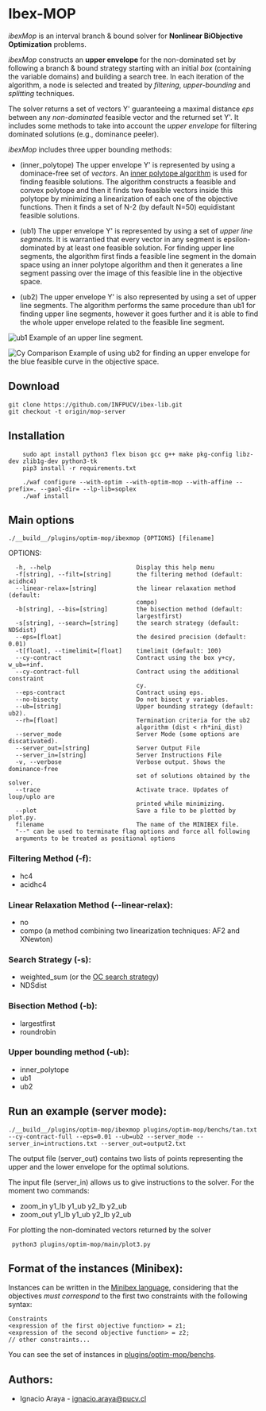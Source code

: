 # Ibex-MOP

*ibexMop* is an interval branch & bound solver for **Nonlinear BiObjective Optimization** problems.

*ibexMop* constructs an **upper envelope** for the non-dominated set
by following a branch & bound strategy starting with an initial *box* (containing the variable domains)
and building a search tree. In each iteration of the algorithm,
a node is selected and treated by *filtering*, *upper-bounding*
and *splitting* techniques.

The solver returns a set of vectors Y' guaranteeing a maximal distance *eps* between
any *non-dominated* feasible vector and the returned set Y'. It includes 
some methods to take into account the *upper envelope* 
for filtering dominated solutions (e.g., dominance peeler).

*ibexMop* includes three upper bounding methods:

  * (inner_polytope) The upper envelope Y' is represented by using a dominace-free set of *vectors*. An
  [inner polytope algorithm](http://citeseerx.ist.psu.edu/viewdoc/download?doi=10.1.1.653.5777&rep=rep1&type=pdf)
  is used for finding feasible solutions. The algorithm constructs a feasible and convex polytope and then it finds
two feasible vectors inside this polytope by minimizing a linearization of each one of the objective functions.
Then it finds a set of N-2 (by default N=50) equidistant feasible solutions.

  * (ub1) The upper envelope Y' is represented by using a set of *upper line segments*. 
  It is warrantied that every vector in any segment is epsilon-dominated 
  by at least one feasible solution. For finding upper line segments, the 
  algorithm first finds a feasible line segment in the domain space using an inner polytope algorithm 
  and then it generates a line segment passing over the image of this feasible line in the objective space. 
  
  * (ub2) The upper envelope Y' is also represented by using a set of upper line segments. 
  The algorithm performs the same procedure than ub1 for finding upper line segments, however
  it goes further and it is able to find the whole upper envelope related to the feasible line segment.

![ub1](https://i.imgur.com/H6zAwpO.png)
Example of an upper line segment.
  
![Cy Comparison](https://i.imgur.com/Wphf10d.png)
Example of using ub2 for finding an upper envelope for the blue feasible curve in the objective space.

## Download
````
git clone https://github.com/INFPUCV/ibex-lib.git
git checkout -t origin/mop-server
````

## Installation

````
    sudo apt install python3 flex bison gcc g++ make pkg-config libz-dev zlib1g-dev python3-tk
    pip3 install -r requirements.txt
    
    ./waf configure --with-optim --with-optim-mop --with-affine --prefix=. --gaol-dir= --lp-lib=soplex
    ./waf install
````      
       
## Main options
```
./__build__/plugins/optim-mop/ibexmop {OPTIONS} [filename]
```
  OPTIONS:

      -h, --help                        Display this help menu
      -f[string], --filt=[string]       the filtering method (default: acidhc4)
      --linear-relax=[string]           the linear relaxation method (default:
                                        compo)
      -b[string], --bis=[string]        the bisection method (default:
                                        largestfirst)
      -s[string], --search=[string]     the search strategy (default: NDSdist)
      --eps=[float]                     the desired precision (default: 0.01)
      -t[float], --timelimit=[float]    timelimit (default: 100)
      --cy-contract                     Contract using the box y+cy, w_ub=+inf.
      --cy-contract-full                Contract using the additional constraint
                                        cy.
      --eps-contract                    Contract using eps.
      --no-bisecty                      Do not bisect y variables.
      --ub=[string]                     Upper bounding strategy (default: ub2).
      --rh=[float]                      Termination criteria for the ub2
                                        algorithm (dist < rh*ini_dist)
      --server_mode                     Server Mode (some options are discativated).
      --server_out=[string]             Server Output File
      --server_in=[string]              Server Instructions File
      -v, --verbose                     Verbose output. Shows the dominance-free
                                        set of solutions obtained by the solver.
      --trace                           Activate trace. Updates of loup/uplo are
                                        printed while minimizing.
      --plot                            Save a file to be plotted by plot.py.
      filename                          The name of the MINIBEX file.
      "--" can be used to terminate flag options and force all following
      arguments to be treated as positional options

### Filtering Method (-f):
 + hc4
 + acidhc4
### Linear Relaxation Method (--linear-relax):
 + no
 + compo (a method combining two linearization techniques: AF2 and XNewton)
### Search Strategy (-s):
 + weighted_sum (or the [OC search strategy](http://www.sciencedirect.com/science/article/pii/S0377221716303824))
 + NDSdist
### Bisection Method (-b):
 + largestfirst
 + roundrobin
### Upper bounding method (-ub):
 + inner_polytope
 + ub1
 + ub2

## Run an example (server mode):

    ./__build__/plugins/optim-mop/ibexmop plugins/optim-mop/benchs/tan.txt --cy-contract-full --eps=0.01 --ub=ub2 --server_mode --server_in=intructions.txt --server_out=output2.txt

The output file (server_out) contains two lists of points representing the upper and the lower envelope for the optimal solutions.

The input file (server_in) allows us to give instructions to the solver. For the moment two commands:
* zoom_in y1_lb y1_ub y2_lb y2_ub
* zoom_out y1_lb y1_ub y2_lb y2_ub

For plotting the non-dominated vectors returned by the solver

     python3 plugins/optim-mop/main/plot3.py



## Format of the instances (Minibex):

Instances can be written in the [Minibex language](http://www.ibex-lib.org/doc/minibex.html),
considering that the objectives *must correspond* to the first two constraints with the following syntax:
```
Constraints
<expression of the first objective function> = z1;
<expression of the second objective function> = z2;
// other constraints...
```
You can see the set of instances in [plugins/optim-mop/benchs](https://github.com/INFPUCV/ibex-lib/tree/master-mop/plugins/optim-mop/benchs).


## Authors:
 - Ignacio Araya - <ignacio.araya@pucv.cl>
